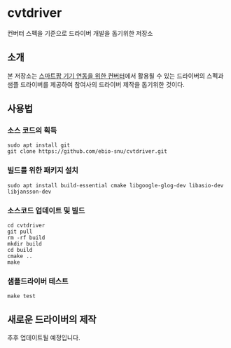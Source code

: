 # cvtdriver
컨버터 스펙을 기준으로 드라이버 개발을 돕기위한 저장소

## 소개
본 저장소는 [스마트팜 기기 연동을 위한 컨버터](https://github.com/ebio-snu/stdcvt)에서 활용될 수 있는 드라이버의 스펙과 샘플 드라이버를 제공하여 참여사의 드라이버 제작을 돕기위한 것이다.

## 사용법

### 소스 코드의 획득
```
sudo apt install git
git clone https://github.com/ebio-snu/cvtdriver.git
```

### 빌드를 위한 패키지 설치
```
sudo apt install build-essential cmake libgoogle-glog-dev libasio-dev libjansson-dev
```

### 소스코드 업데이트 및 빌드
```
cd cvtdriver
git pull
rm -rf build
mkdir build
cd build
cmake ..
make
```

### 샘플드라이버 테스트
```
make test
```

## 새로운 드라이버의 제작

추후 업데이트될 예정입니다.


